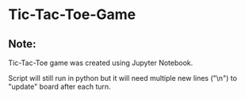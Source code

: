 # Tic-Tac-Toe-Game

## Note: 

Tic-Tac-Toe game was created using Jupyter Notebook. 

Script will still run in python but it will need multiple new lines ("\n") to "update" board after each turn.
